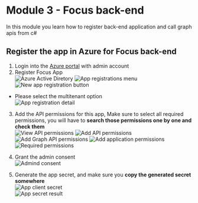# Module 3 - Focus back-end
In this module you learn how to register back-end application and call graph apis from c#  

## Register the app in Azure for Focus back-end
1. Login into the [Azure portal](https://ms.portal.azure.com) with admin account  
2. Register Focus App  
![Azure Active Diretory](imgs/aad.PNG "Azure Active Diretory")
![App registrations menu](imgs/AppReg.PNG "App registrations menu")
![New app registration button](imgs/newAppReg.PNG "New app registration button")  

- Please select the multitenant option  
![App registration detail](imgs/appRegDetail.PNG "App registration detail")  

3. Add the API permissions for this app, Make sure to select all required permissions, you will have to **search those permissions one by one and check them**  
![View API permissions](imgs/AppApiPermissions.PNG "View API permissions")
![Add API permissions](imgs/AddPermissions.PNG "Add API permissions")
![Add Graph API permissions](imgs/GraphApiPermissions.PNG "Add Graph API permissions")
![Add application permissions](imgs/applicationPermissions.PNG "Add application permissions")  
![Required permissions](imgs/RequiredGraphPermissions.PNG  "Required permissions")    

4. Grant the admin consent  
![Admind consent](imgs/adminConsent.PNG  "Admind consent")  

5. Generate the app secret, and make sure you **copy the generated secret somewhere**  
![App client secret](imgs/appClientSecret.PNG  "App client secret")  
![App secret result](imgs/appSecretResult.PNG  "App secret result")  